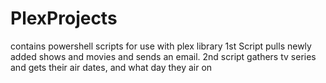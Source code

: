 # PlexProjects
contains powershell scripts for use with plex library
1st Script pulls newly added shows and movies and sends an email.
2nd script gathers tv series and gets their air dates, and what day they air on
